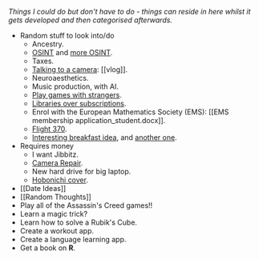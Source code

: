 *Things I could do but don't have to do - things can reside in here whilst it gets developed and then categorised afterwards.*

- Random stuff to look into/do
	 - Ancestry.
	 - [OSINT](https://www.youtube.com/watch?v=7PAk1wsy3VI) and [more OSINT](https://www.youtube.com/watch?v=HORzekIiZZ0).
	 - Taxes.
	 - [Talking to a camera](https://www.youtube.com/watch?v=-asNGo75Wv8): [[vlog]].
	 - Neuroaesthetics.
	 - Music production, with AI.
	 - [Play games with strangers](https://www.youtube.com/watch?v=IKAaSIniTtk).
	 - [Libraries over subscriptions](https://www.youtube.com/watch?v=eHU8p-ciXtk).
	 - Enrol with the European Mathematics Society (EMS): [[EMS membership application_student.docx]].
	 - [Flight 370](https://www.youtube.com/watch?v=MhkTo9Rk6_4).
	 - [Interesting breakfast idea](https://www.youtube.com/watch?v=L76XJqz9PWo), and [another one](https://www.youtube.com/watch?v=xdwLxfJBOWE).
- Requires money
	- I want Jibbitz.
	- [Camera Repair](https://repairs.fujifilm.eu/en/fujifilm-repair-centre/?zr=uk).
	- New hard drive for big laptop.
	- [Hobonichi cover](https://www.amazon.co.uk/Hobonichi-Techo-Cousin-Cover-Kitamura/dp/B0CCPHKVF3/).
- [[Date Ideas]]
- [[Random Thoughts]]
- Play all of the Assassin's Creed games!!
- Learn a magic trick?
- Learn how to solve a Rubik's Cube.
- Create a workout app.
- Create a language learning app.
- Get a book on **R**.